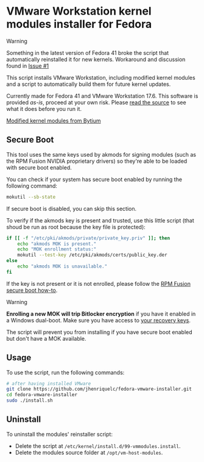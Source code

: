 # VMware Workstation kernel modules installer for Fedora

> [!WARNING]
> Something in the latest version of Fedora 41 broke the script that automatically reinstalled it for new kernels. Workaround and discussion found in [Issue #1](https://github.com/jhenriquelc/fedora-vmware-installer/issues/1)

This script installs VMware Workstation, including modified kernel modules and a script to automatically build them for future kernel updates.

Currently made for Fedora 41 and VMware Workstation 17.6.
This software is provided *as-is*, proceed at your own risk.
Please [read the source](https://github.com/jhenriquelc/fedora-vmware-installer/blob/main/install.sh) to see what it does before you run it.

[Modified kernel modules from Bytium](https://github.com/bytium/vm-host-modules)

## Secure Boot

This tool uses the same keys used by akmods for signing modules (such as the RPM Fusion NVIDIA proprietary drivers) so they're able to be loaded with secure boot enabled.

You can check if your system has secure boot enabled by running the following command:

```bash
mokutil --sb-state
```

If secure boot is disabled, you can skip this section.

To verify if the akmods key is present and trusted, use this little script (that shoud be run as root because the key file is protected):

```bash
if [[ -f "/etc/pki/akmods/private/private_key.priv" ]]; then
	echo "akmods MOK is present."
	echo "MOK enrollment status:"
	mokutil --test-key /etc/pki/akmods/certs/public_key.der
else
	echo "akmods MOK is unavailable."
fi
```

If the key is not present or it is not enrolled, please follow the [RPM Fusion secure boot how-to](https://rpmfusion.org/Howto/Secure%20Boot?highlight=%28%5CbCategoryHowto%5Cb%29).

> [!WARNING]
> **Enrolling a new MOK will trip Bitlocker encryption** if you have it enabled in a Windows dual-boot. Make sure you have access to [your recovery keys](https://support.microsoft.com/en-us/windows/find-your-bitlocker-recovery-key-6b71ad27-0b89-ea08-f143-056f5ab347d6).

The script will prevent you from installing if you have secure boot enabled but don't have a MOK available.

## Usage

To use the script, run the following commands:

```bash
# after having installed VMware
git clone https://github.com/jhenriquelc/fedora-vmware-installer.git
cd fedora-vmware-installer
sudo ./install.sh
```

## Uninstall

To uninstall the modules' reinstaller script:

- Delete the script at `/etc/kernel/install.d/99-vmmodules.install`.
- Delete the modules source folder at `/opt/vm-host-modules`.
